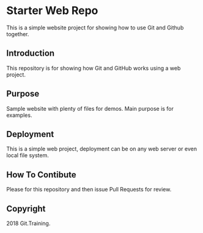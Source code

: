 # Starter Web Repo

This is a simple website project for showing how to use Git and Github together.

## Introduction

This repository is for showing how Git and GitHub works using a web project.

## Purpose

Sample website with plenty of files for demos. Main purpose is for examples.

## Deployment

This is a simple web project, deployment can be on any web server or even local file system.

## How To Contibute

Please for this repository and then issue Pull Requests for review.

## Copyright

2018 Git.Training.
